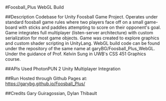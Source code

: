 #Foosball_Plus WebGL Build

##Description
Codebase for Unity Foosball Game Project. Operates under standard foosball game rules where two players face off on a small game-board with sticks and paddles attempting to score on their opponent's goal. Game integrates full multiplayer (listen-server architecture) with custom serialization for most game objects. Game was created to explore graphics and custom shader scripting in UnityLang. WebGL build code can be found under the repository of the same name at garyBG/Foosball_Plus_WebGL. Under the guidance of Prof. Kelvin Sung in UWB's CSS 451 Graphics course.

##APIs Used
PhotonPUN 2 Unity Multiplayer Integration

##Run
Hosted through Github Pages at: https://garybg.github.io/Foosball_Plus/

##Credits
Gary Guiragossian, Dylan Thibault

